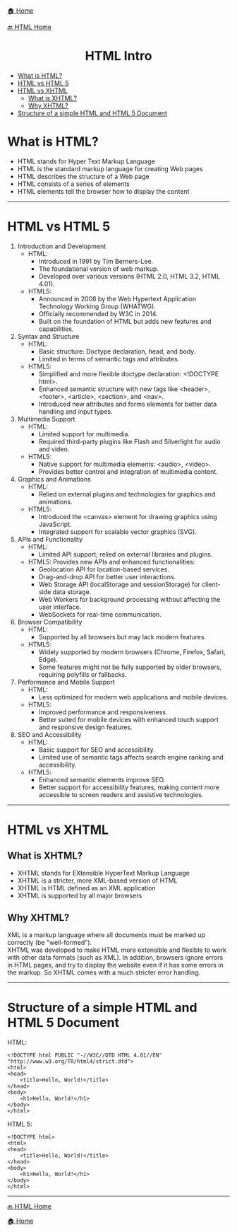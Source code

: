 <p><a href="../../../README.md">🏠 Home</a></p>
<p><a href="../HTML.md">🔙 HTML Home</a></p>

<center><h1>HTML Intro</h1></center>

- [What is HTML?](#what-is-html)
- [HTML vs HTML 5](#html-vs-html-5)
- [HTML vs XHTML](#html-vs-xhtml)
  - [What is XHTML?](#what-is-xhtml)
  - [Why XHTML?](#why-xhtml)
- [Structure of a simple HTML and HTML 5 Document](#structure-of-a-simple-html-and-html-5-document)


# What is HTML?

<ul>
  <li>HTML stands for Hyper Text Markup Language</li>
  <li>HTML is the standard markup language for creating Web pages</li>
  <li>HTML describes the structure of a Web page</li>
  <li>HTML consists of a series of elements</li>
  <li>HTML elements tell the browser how to display the content</li>
</ul>
<hr/>

# HTML vs HTML 5
<ol>
  <li>
    Introduction and Development
    <ul>
      <li>
        HTML:
        <ul>
          <li>Introduced in 1991 by Tim Berners-Lee.</li>
          <li>The foundational version of web markup.</li>
          <li>
            Developed over various versions (HTML 2.0, HTML 3.2, HTML 4.01).
          </li>
        </ul>
      </li>
      <li>
        HTML5:
        <ul>
          <li>
            Announced in 2008 by the Web Hypertext Application Technology
            Working Group (WHATWG).
          </li>
          <li>Officially recommended by W3C in 2014.</li>
          <li>
            Built on the foundation of HTML but adds new features and
            capabilities.
          </li>
        </ul>
      </li>
    </ul>
  </li>
  <li>
    Syntax and Structure
    <ul>
      <li>
        HTML:
        <ul>
          <li>Basic structure: Doctype declaration, head, and body.</li>
          <li>Limited in terms of semantic tags and attributes.</li>
        </ul>
      </li>
      <li>
        HTML5:
        <ul>
          <li>
            Simplified and more flexible doctype declaration: &lt;!DOCTYPE
            html&gt;.
          </li>
          <li>
            Enhanced semantic structure with new tags like &lt;header&gt;,
            &lt;footer&gt;, &lt;article&gt;, &lt;section&gt;, and &lt;nav&gt;.
          </li>
          <li>
            Introduced new attributes and forms elements for better data
            handling and input types.
          </li>
        </ul>
      </li>
    </ul>
  </li>
  <li>
    Multimedia Support
    <ul>
      <li>
        HTML:
        <ul>
          <li>Limited support for multimedia.</li>
          <li>
            Required third-party plugins like Flash and Silverlight for audio
            and video.
          </li>
        </ul>
      </li>
      <li>
        HTML5:
        <ul>
          <li>
            Native support for multimedia elements: &lt;audio&gt;,
            &lt;video&gt;.
          </li>
          <li>
            Provides better control and integration of multimedia content.
          </li>
        </ul>
      </li>
    </ul>
  </li>
  <li>
    Graphics and Animations
    <ul>
      <li>
        HTML:
        <ul>
          <li>
            Relied on external plugins and technologies for graphics and
            animations.
          </li>
        </ul>
      </li>
      <li>
        HTML5:
        <ul>
          <li>
            Introduced the &lt;canvas&gt; element for drawing graphics using
            JavaScript.
          </li>
          <li>Integrated support for scalable vector graphics (SVG).</li>
        </ul>
      </li>
    </ul>
  </li>
  <li>
    APIs and Functionality
    <ul>
      <li>
        HTML:
        <ul>
          <li>
            Limited API support; relied on external libraries and plugins.
          </li>
        </ul>
      </li>
      <li>
        HTML5: Provides new APIs and enhanced functionalities:
        <ul>
          <li>Geolocation API for location-based services.</li>
          <li>Drag-and-drop API for better user interactions.</li>
          <li>
            Web Storage API (localStorage and sessionStorage) for client-side
            data storage.
          </li>
          <li>
            Web Workers for background processing without affecting the user
            interface.
          </li>
          <li>WebSockets for real-time communication.</li>
        </ul>
      </li>
    </ul>
  </li>
  <li>
    Browser Compatibility
    <ul>
      <li>
        HTML:
        <ul>
          <li>Supported by all browsers but may lack modern features.</li>
        </ul>
      </li>
      <li>
        HTML5:
        <ul>
          <li>
            Widely supported by modern browsers (Chrome, Firefox, Safari, Edge).
          </li>
          <li>
            Some features might not be fully supported by older browsers,
            requiring polyfills or fallbacks.
          </li>
        </ul>
      </li>
    </ul>
  </li>
  <li>
    Performance and Mobile Support
    <ul>
      <li>
        HTML:
        <ul>
          <li>
            Less optimized for modern web applications and mobile devices.
          </li>
        </ul>
      </li>
      <li>
        HTML5:
        <ul>
          <li>Improved performance and responsiveness.</li>
          <li>
            Better suited for mobile devices with enhanced touch support and
            responsive design features.
          </li>
        </ul>
      </li>
    </ul>
  </li>
  <li>
    SEO and Accessibility
    <ul>
      <li>
        HTML:
        <ul>
          <li>Basic support for SEO and accessibility.</li>
          <li>
            Limited use of semantic tags affects search engine ranking and
            accessibility.
          </li>
        </ul>
      </li>
      <li>
        HTML5:
        <ul>
          <li>Enhanced semantic elements improve SEO.</li>
          <li>
            Better support for accessibility features, making content more
            accessible to screen readers and assistive technologies.
          </li>
        </ul>
      </li>
    </ul>
  </li>
</ol>


<hr/>

# HTML vs XHTML

## What is XHTML?

<ul>
	<li>XHTML stands for EXtensible HyperText Markup Language</li>
	<li>XHTML is a stricter, more XML-based version of HTML</li>
	<li>XHTML is HTML defined as an XML application</li>
	<li>XHTML is supported by all major browsers</li>
</ul>

## Why XHTML?

XML is a markup language where all documents must be marked up correctly (be
"well-formed"). <br/>
XHTML was developed to make HTML more extensible and flexible to work with
other data formats (such as XML). In addition, browsers ignore errors in HTML
pages, and try to display the website even if it has some errors in the
markup. So XHTML comes with a much stricter error handling.

<hr/>

# Structure of a simple HTML and HTML 5 Document

HTML:
```
<!DOCTYPE html PUBLIC "-//W3C//DTD HTML 4.01//EN" "http://www.w3.org/TR/html4/strict.dtd">
<html>
<head>
    <title>Hello, World!</title>
</head>
<body>
    <h1>Hello, World!</h1>
</body>
</html>
```
HTML 5:
```
<!DOCTYPE html>
<html>
<head>
    <title>Hello, World!</title>
</head>
<body>
    <h1>Hello, World!</h1>
</body>
</html>
```
<hr/>

<p><a href="../HTML.md">🔙 HTML Home</a></p>
<p><a href="../../../README.md">🏠 Home</a></p>